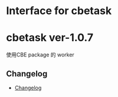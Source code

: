 # Interface for cbetask


# cbetask ver-1.0.7

使用CBE package 的 worker


## Changelog

- [Changelog](CHANGELOG.md)
